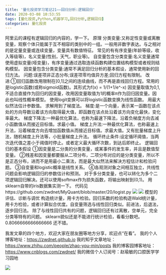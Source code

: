 ```yaml
---
title: '量化投资学习笔记21——回归分析:逻辑回归'
date: 2020-03-08 10:53:55
tags: [量化投资,Python,机器学习,回归分析,逻辑回归]
categories: 量化投资
---
```

阿里云的课程有逻辑回归的内容的，学一下。
原理
分类变量:又称定性变量或离散变量，观察个体只能属于互不相容的类别中的一组。一般用非数字表达。与之相对的是定量变量或连续变量，变量具有数值特征。
常见的有有序变量(年龄等级，收入等级等)，名义变量(性别，天气，职业等)。
自变量包含分类变量:名义变量通常使用虚拟变量(哑变量)，有序变量通过选取连续函数构建位置结构模型或者规则结构模型。
因变量包含分类变量:通常不满足回归分析的基本假设，通常使用新的回归方法。
问题:误差项非正态分布;误差项零均值异方差;回归方程有限制。
改进:①回归函数改用限制在[0,1]之间的连续曲线，而不再是直线回归方程。常用的是logistic函数(或称sigmoid函数)。其形式为f(x) = 1/(1+1/e^-x)
因变量取值为0,1,不适合直接作为回归的因变量，改用因变量取值为1的概率π作为回归因变量。因此也叫线性概率模型。
使用logit变换可以将logistic函数变换为线性函数。
用最大似然法估计参数值。
求解用到了梯度法。
梯度:是一个向量，表示某一函数在该点处的方向导数沿着该方向取得最大值，即函数在该点处沿着该方向变化最快，变化率最大。
梯度下降法:一种最优化算法，也称为最速下降法，沿着负梯度方向去减小函数值从而接近目标值。求最小值。
梯度上升法:一种最优化算法，也称最速上升法，沿着梯度方向去增加函数值从而接近目标值。求最大值。又有批量梯度上升法，随机梯度上升法等，小批量梯度上升法。
循环终止条件:设定循环阈值，当两次迭代值之差小于阈值时停止。或者定义最大循环次数，到达后即终止。
逻辑回归的基本假设
①因变量是二分类的分类变量，或某事件的发生率，并且是数值型变量。
②残差和因变量都要服从二项分布，二项分布对应的是分类变量，所以不是正态分布，进而不是用最小二乘法，而是最大似然法来解决方程估计和检验问题。
③自变量和logistic概率是线性关系。
④各观测对象之间相互独立，共线性问题会影响逻辑回归的参数估计和预测。
对于多分类变量，也可以转化为多个二项逻辑回归解决。还可以使用softmax作为损失函数，将输出映射到(0,1)。
用sklearn自带的iris数据集实测一下。
代码见https://github.com/zwdnet/MyQuant/blob/master/20/logist.py
![](https://zymblog-1258069789.cos.ap-chengdu.myqcloud.com/blog0178-QTLearn/14/01.png)
![](https://zymblog-1258069789.cos.ap-chengdu.myqcloud.com/blog0178-QTLearn/14/02.png)
模型的评估、诊断与调优
构造统计量，用卡方检验。回归系数的检验构造Wald统计量，用卡方检验，或者计算拟合优度。自变量筛选与线性回归类似。前进法，后退法，逐步回归法。
除了与线性回归共有的问题，逻辑回归还有过离散，空单元，完全分类等特有的问题。
sklearn貌似还是不能进行统计检验，看看分数吧。
0.8066666666666666 还不错。


我发文章的四个地方，欢迎大家在朋友圈等地方分享，欢迎点“在看”。
我的个人博客地址：https://zwdnet.github.io
我的知乎文章地址： https://www.zhihu.com/people/zhao-you-min/posts
我的博客园博客地址： https://www.cnblogs.com/zwdnet/
我的微信个人订阅号：赵瑜敏的口腔医学学习园地


![](https://zymblog-1258069789.cos.ap-chengdu.myqcloud.com/other/wx.jpg)